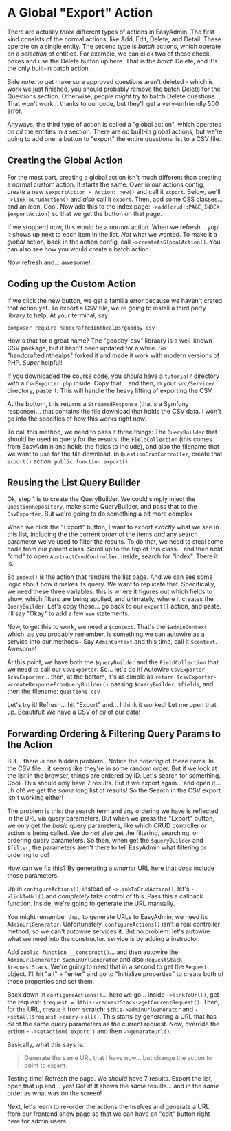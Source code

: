 # A Global "Export" Action

There are actually *three* different types of actions in EasyAdmin. The first kind
consists of the normal actions, like Add, Edit, Delete, and Detail. These operate
on a single entity. The second type is *batch* actions, which operate on a
*selection* of entities. For example, we can click two of these check boxes and
use the Delete button up here. That is the *batch* Delete, and it's the only built-in
batch action.

Side note: to get make sure approved questions aren't deleted - which is work we
just finished, you should probably remove the batch Delete for the Questions section.
Otherwise, people *might* try to batch Delete questions. That won't work... thanks
to our code, but they'll get a very-unfriendly 500 error.

Anyways, the third type of action is called a "global action", which operates on
*all* the entities in a section. There are *no* built-in global actions, but
we're going to add one: a button to "export" the entire questions list to a CSV
file.

## Creating the Global Action

For the most part, creating a global action isn't much different than creating a
normal custom action. It starts the same. Over in our actions config, create
a new `$exportAction = Action::new()` and call it `export`. Below, we'll
`->linkToCrudAction()` and *also* call it `export`. Then, add some CSS classes...
and an icon. Cool. Now add this to the index page:
`->add(crud::PAGE_INDEX, $exportAction)` so that we get the button on that page.

If we stopperd now, this would be a *normal* action. When we refresh... yup! It
shows up next to each item in the list. *Not* what we wanted. To make it a
*global* action, back in the action config, call `->createAsGlobalAction()`. You
can also see how you would create a batch action.

Now refresh and... awesome!

## Coding up the Custom Action

If we click the new button, we get a familia error because we haven't crated that
action yet. To export a CSV file, we're going to install a third party library to
help. At your terminal, say:

```terminal
composer require handcraftedinthealps/goodby-csv
```

How's that for a great name? The "goodby-csv" libraary is a well-known CSV package,
but it hasn't been updated for a while. So "handcraftedinthealps" forked it
and made it work with modern versions of PHP. *Super* helpful!

If you downloaded the course code, you *should* have a `tutorial/` directory with a
`CsvExporter.php` inside. Copy that... and then, in your `src/Service/` directory,
paste it. This will handle the heavy lifting of exporting the CSV.

At the bottom, this returns a `StreamedResponse` (that's a Symfony response)... that
contains the file download that holds the CSV data. I won't go into the specifics
of how this works right now.

To call this method, we need to pass it three things: The `QueryBuilder` that should
be used to query for the results, the `FieldCollection` (this comes from EasyAdmin
and holds the fields to include), and also the filename that we want to use for the
file download. In `QuestionCrudController`, create that `export()` action:
`public function export()`.

## Reusing the List Query Builder

Ok, step 1 is to create the QueryBuilder. We could simply inject the
`QuestionRepository`, make some QueryBuilder, and pass that to the `CsvExporter`.
But we're going to do something a bit more complex

When we click the "Export" button, I want to export *exactly* what we see in this
list, including the the current *order* of the items *and* any search parameter
we've used to filter the results. To do that, we need to steal some code from our
parent class. Scroll up to the top of this class... and then hold "cmd" to open
`AbstractCrudController`. Inside, search for "index". There it is.

So `index()` is the action that renders the list page. And we can see some
logic about how it makes its query. We want to replicate that. Specifically, we
need these three variables: this is where it figures out which fields to show, which
filters are being applied, and ultimately, where it creates the `QueryBuilder`.
Let's copy those... go back to our `export()` action, and paste. I'll say "Okay"
to add a few `use` statements.

Now, to get this to work, we need a `$context`. That's the `$adminContext` which, as
you probably remember, is something we can autowire as a service into our methods~
Say `AdminContext` and this time, call it `$context`. Awesome!

At this point, we have both the `$queryBuilder` and the `FieldCollection` that we
need to call our `CsvExporter`. So... let's do it! Autowire `CsvExporter $csvExporter`...
then, at the bottom, it's as simple as
`return $csvExporter->createResponseFromQueryBuilder()` passing `$queryBuilder`,
`$fields`, and then the filename: `questions.csv`

Let's try it! Refresh... hit "Export" and... I think it worked! Let me open that
up. Beautiful! We have a CSV of *all* of our data!

## Forwarding Ordering & Filtering Query Params to the Action

But... there *is* one hidden problem.. Notice the *ordering* of these items. In
the CSV file... it seems like they're in some random order. But if we look at
the list in the browser, things are ordered by ID. Let's search for something.
Cool. This should only have 7 results. But if we export again... and open it...
uh oh! we get the *same* long list of results! So the Search in the CSV export
isn't working either!

The problem is this: the search term and any ordering we have is reflected in the
URL via query parameters. But when we press the "Export" button, we only get the
*basic* query parameters, like which CRUD controller or action is being called.
We do *not* also get the filtering, searching, or ordering query parameters. So
then, when get the `$queryBuilder` and `$filter`, the parameters aren't there to
tell EasyAdmin what filtering or ordering to do!

How can we fix this? By generating a *smarter* URL here that *does* include those
parameters.

Up in `configureActions()`, instead of `->linkToCrudAction()`, let's `->linkToUrl()`
and *completely* take control of this. Pass this a callback function. Inside,
we're going to generate the URL manually.

You might remember that, to generate URLs to EasyAdmin, we need its
`AdminUrlGenerator`. Unfortunately, `configureActions()` isn't a real controller
method, so we can't autowire services it. But no problem: let's autowire
what we need into the constructor.
service is by adding a instructor.

Add `public function __construct()`... and then autowire the
`AdminUrlGenerator $adminUrlGenerator` and also `RequestStack $requestStack`. We're
going to need that in a second to get the `Request` object. I'll hit "alt" + "enter"
and go to "Initialize properties" to create both of those properties and set them.

Back down in `configureActions()`... here we go... inside `->linkToUrl()`, get the
request: `$request = $this->requestStack->getCurrentRequest()`. Then, for the URL,
create it from scratch: `$this->adminUrlGenerator` and
`->setAll($request->query->all()`. This starts by generating a URL that has *all*
of the same query parameters as the current request. Now, override the action -
`->setAction('export')` and then `->generateUrl()`.

Basically, what this says is:

> Generate the same URL that I have now... but change the
> action to point to `export`.

Testing time! Refresh the page. We *should* have 7 results. Export the list, open
that up and... yes! Got it! It shows the *same* results... and in the *same* order
as what was on the screen!

Next, let's learn to re-order the actions themselves and generate a URL from our
frontend show page so that we can have an "edit" button right here for admin users.
